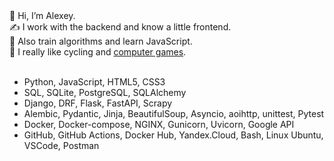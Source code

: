 <div>👋 Hi, I’m Alexey.</div>
<div>✍️ I work with the backend and know a little frontend.</div>
<div>🧠 Also train algorithms and learn JavaScript.</div>
<div>🤟 I really like cycling and <a href="https://steamcommunity.com/id/CyII4iK">computer games</a>.</div>
<br>

- Python, JavaScript, HTML5, CSS3
- SQL, SQLite, PostgreSQL, SQLAlchemy
- Django, DRF, Flask, FastAPI, Scrapy
- Alembic, Pydantic, Jinja, BeautifulSoup, Asyncio, aoihttp, unittest, Pytest
- Docker, Docker-compose, NGINX, Gunicorn, Uvicorn, Google API
- GitHub, GitHub Actions, Docker Hub, Yandex.Cloud, Bash, Linux Ubuntu, VSCode, Postman

<!---
AlexeyPlz/AlexeyPlz is a ✨ special ✨ repository because its `README.md` (this file) appears on your GitHub profile.
You can click the Preview link to take a look at your changes.
--->
